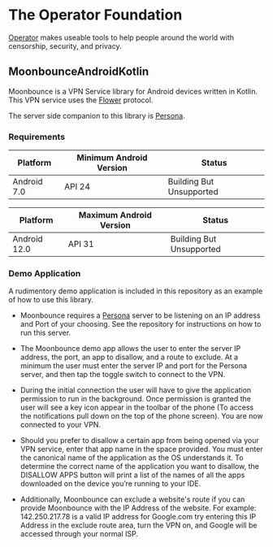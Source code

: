 # The Operator Foundation

[Operator](https://operatorfoundation.org) makes useable tools to help people around the world with censorship, security, and privacy.

## MoonbounceAndroidKotlin
Moonbounce is a VPN Service library for Android devices written in Kotlin. This VPN service uses the [Flower](https://github.com/OperatorFoundation/FlowerAndroid.git) protocol.
 
The server side companion to this library is [Persona](https://github.com/OperatorFoundation/Persona.git).

### Requirements

| Platform | Minimum Android Version | Status |
| --- | --- | --- |
| Android 7.0 | API 24 | Building But Unsupported |

| Platform | Maximum Android Version | Status |
| --- | --- | --- |
| Android 12.0 | API 31 | Building But Unsupported |

### Demo Application

A rudimentory demo application is included in this repository as an example of how to use this library.

- Moonbounce requires a [Persona](https://github.com/OperatorFoundation/Persona.git) server to be listening on an IP address and Port of your choosing. See the repository for instructions on how to run this server.

- The Moonbounce demo app allows the user to enter the server IP address, the port, an app to disallow, and a route to exclude. At a minimum the user must enter the server IP and port for the Persona server, and then tap the toggle switch to connect to the VPN. 

- During the initial connection the user will have to give the application permission to run in the background. Once permission is granted the user will see a key icon appear in the toolbar of the phone (To access the notifications pull down on the top of the phone screen). You are now connected to your VPN.

- Should you prefer to disallow a certain app from being opened via your VPN service, enter that app name in the space provided. You must enter the canonical name of the application as the OS understands it. To determine the correct name of the application you want to disallow, the DISALLOW APPS button will print a list of the names of all the apps downloaded on the device you’re running to your IDE.

- Additionally, Moonbounce can exclude a website's route if you can provide Moonbounce with the IP Address of the website. For example: 142.250.217.78 is a valid IP address for Google.com try entering this IP Address in the exclude route area, turn the VPN on, and Google will be accessed through your normal ISP.
